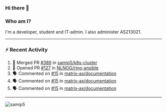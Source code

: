 ### Hi there 👋

### Who am I?
I'm a developer, student and IT-admin. I also administer AS213021.

---
### :zap: Recent Activity
<!--START_SECTION:activity-->
1. 🎉 Merged PR [#389](https://github.com/samip5/k8s-cluster/pull/389) in [samip5/k8s-cluster](https://github.com/samip5/k8s-cluster)
2. 💪 Opened PR [#127](https://github.com/NLNOG/ring-ansible/pull/127) in [NLNOG/ring-ansible](https://github.com/NLNOG/ring-ansible)
3. 🗣 Commented on [#15](https://github.com/matrix-ax/documentation/issues/15) in [matrix-ax/documentation](https://github.com/matrix-ax/documentation)
4. 🗣 Commented on [#15](https://github.com/matrix-ax/documentation/issues/15) in [matrix-ax/documentation](https://github.com/matrix-ax/documentation)
5. 🗣 Commented on [#15](https://github.com/matrix-ax/documentation/issues/15) in [matrix-ax/documentation](https://github.com/matrix-ax/documentation)
<!--END_SECTION:activity-->
---

<img align="center" src="https://github-readme-stats.vercel.app/api?username=samip5&show_icons=true" alt="samip5" />
